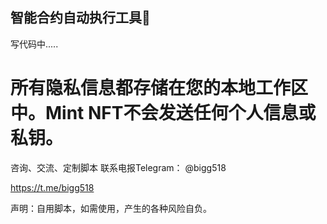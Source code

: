 ## 智能合约自动执行工具🔧

写代码中.....







# 所有隐私信息都存储在您的本地工作区中。Mint NFT不会发送任何个人信息或私钥。

咨询、交流、定制脚本 联系电报Telegram： @bigg518

https://t.me/bigg518

声明：自用脚本，如需使用，产生的各种风险自负。

